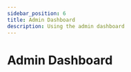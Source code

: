 ```yaml
---
sidebar_position: 6
title: Admin Dashboard
description: Using the admin dashboard
---
```


# Admin Dashboard
